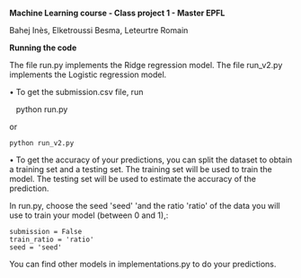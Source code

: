 __Machine Learning course - Class project 1 - Master EPFL__

Bahej Inès, Elketroussi Besma, Leteurtre Romain

__Running the code__

The file run.py implements the Ridge regression model.
The file run_v2.py implements the Logistic regression model.

• To get the submission.csv file, run

    python run.py
    
or

    python run_v2.py

• To get the accuracy of your predictions, you can split the dataset to obtain a training set and a testing set. The training set will be used to train the model. The testing set will be used to estimate the accuracy of the prediction. 

In run.py, choose the seed 'seed' 'and the ratio 'ratio' of the data you will use to train your model (between 0 and 1),: 

    submission = False
    train_ratio = 'ratio'
    seed = 'seed'


You can find other models in implementations.py to do your predictions. 
